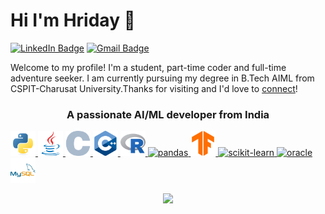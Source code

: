 # Hi I'm Hriday 👋

[![LinkedIn Badge](https://img.shields.io/badge/-Hriday%20Patel-blue?style=flat&logo=Linkedin&logoColor=white&link=https://www.linkedin.com/in/hriday-patel-825111338/)](https://www.linkedin.com/in/hriday-patel-825111338/)
[![Gmail Badge](https://img.shields.io/badge/-hmp200575-c14438?style=flat&logo=Gmail&logoColor=white&link=mailto:hmp200575@gmail.com)](mailto:hmp200575@gmail.com)


Welcome to my profile! I'm a student, part-time coder and full-time adventure seeker. I am currently pursuing my degree in B.Tech AIML from CSPIT-Charusat University.Thanks for visiting and I'd love to [connect](https://www.linkedin.com/in/hriday-patel-825111338/)!

<h3 align="center">A passionate AI/ML developer from India</h3>

<p align="left">
  <a href="https://www.python.org" target="_blank">
    <img src="https://raw.githubusercontent.com/devicons/devicon/master/icons/python/python-original.svg" alt="python" width="40" height="40"/>
  </a>
  <a href="https://www.java.com" target="_blank">
    <img src="https://raw.githubusercontent.com/devicons/devicon/master/icons/java/java-original.svg" alt="java" width="40" height="40"/>
  </a>
  <a href="https://www.cprogramming.com/" target="_blank">
    <img src="https://raw.githubusercontent.com/devicons/devicon/master/icons/c/c-original.svg" alt="c" width="40" height="40"/>
  </a>
  <a href="https://isocpp.org/" target="_blank">
    <img src="https://raw.githubusercontent.com/devicons/devicon/master/icons/cplusplus/cplusplus-original.svg" alt="cplusplus" width="40" height="40"/>
  </a>
  <a href="https://www.r-project.org/" target="_blank">
  <img src="https://raw.githubusercontent.com/devicons/devicon/master/icons/r/r-original.svg" alt="r" width="40" height="40"/>
  </a>
  <a href="https://pandas.pydata.org/" target="_blank">
    <img src="https://cdn.jsdelivr.net/gh/devicons/devicon/icons/pandas/pandas-original.svg" alt="pandas" width="40" height="40"/>
  </a>
  <a href="https://www.tensorflow.org/" target="_blank">
    <img src="https://raw.githubusercontent.com/devicons/devicon/master/icons/tensorflow/tensorflow-original.svg" alt="tensorflow" width="40" height="40"/>
  </a>
  <a href="https://scikit-learn.org/" target="_blank">
    <img src="https://upload.wikimedia.org/wikipedia/commons/0/05/Scikit_learn_logo_small.svg" alt="scikit-learn" width="40" height="40"/>
  </a>
  <a href="https://www.oracle.com/database/" target="_blank">
    <img src="https://www.vectorlogo.zone/logos/oracle/oracle-icon.svg" alt="oracle" width="40" height="40"/>
  </a>
  <a href="https://www.mysql.com/" target="_blank">
    <img src="https://raw.githubusercontent.com/devicons/devicon/master/icons/mysql/mysql-original-wordmark.svg" alt="mysql" width="40" height="40"/>
  </a>
</p>


<div align="center">
  <picture>
    <source media="(prefers-color-scheme: dark)" srcset="https://github-readme-stats.vercel.app/api?username=hridaypatel&theme=dark&show_icons=true">
    <img width="50%" src="https://github-readme-stats.vercel.app/api?username=hridaypatel&show_icons=true">
  </picture>
</div>

